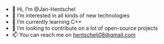 - 👋 Hi, I’m @Jan-Hentschel
- 👀 I’m interested in all kinds of new technologies
- 🌱 I’m currently learning C++
- 💞️ I’m looking to contribute on a lot of open-source projects
- 📫 You can reach me on hentschelj08@gmail.com

<!---
Jan-Hentschel/Jan-Hentschel is a ✨ special ✨ repository because its `README.md` (this file) appears on your GitHub profile.
You can click the Preview link to take a look at your changes.
--->

